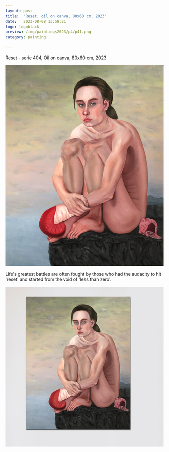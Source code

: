 ```yaml
---
layout: post
title:  "Reset, oil on canva, 80x60 cm, 2023"
date:   2023-08-08 13:58:21
logo: logoblack
preview: /img/paintings2023/p4/p41.png
category: painting

---
```



Reset - serie 404, Oil on canva, 80x60 cm, 2023


![Picture 1](/img/paintings2023/p4/p41.png) 

Life's greatest battles are often fought by those who had the audacity to hit 'reset' and started from the void of 'less than zero'. 

![catalogue](/img/paintings2023/p4/p42.png)


